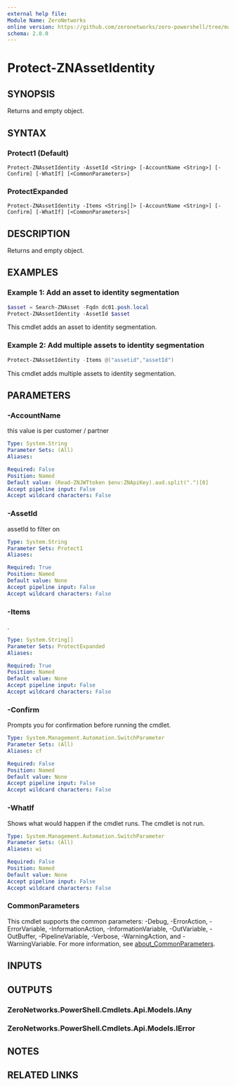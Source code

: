 ```yaml
---
external help file:
Module Name: ZeroNetworks
online version: https://github.com/zeronetworks/zero-powershell/tree/master/src/help/zeronetworks/protect-znassetidentity
schema: 2.0.0
---
```


# Protect-ZNAssetIdentity

## SYNOPSIS
Returns and empty object.

## SYNTAX

### Protect1 (Default)
```
Protect-ZNAssetIdentity -AssetId <String> [-AccountName <String>] [-Confirm] [-WhatIf] [<CommonParameters>]
```

### ProtectExpanded
```
Protect-ZNAssetIdentity -Items <String[]> [-AccountName <String>] [-Confirm] [-WhatIf] [<CommonParameters>]
```

## DESCRIPTION
Returns and empty object.

## EXAMPLES

### Example 1: Add an asset to identity segmentation
```powershell
$asset = Search-ZNAsset -Fqdn dc01.posh.local                      
Protect-ZNAssetIdentity -AssetId $asset
```

This cmdlet adds an asset to identity segmentation.

### Example 2: Add multiple assets to identity segmentation
```powershell
Protect-ZNAssetIdentity -Items @("assetid","assetId")
```

This cmdlet adds multiple assets to identity segmentation.

## PARAMETERS

### -AccountName
this value is per customer / partner

```yaml
Type: System.String
Parameter Sets: (All)
Aliases:

Required: False
Position: Named
Default value: (Read-ZNJWTtoken $env:ZNApiKey).aud.split(".")[0]
Accept pipeline input: False
Accept wildcard characters: False
```

### -AssetId
assetId to filter on

```yaml
Type: System.String
Parameter Sets: Protect1
Aliases:

Required: True
Position: Named
Default value: None
Accept pipeline input: False
Accept wildcard characters: False
```

### -Items
.

```yaml
Type: System.String[]
Parameter Sets: ProtectExpanded
Aliases:

Required: True
Position: Named
Default value: None
Accept pipeline input: False
Accept wildcard characters: False
```

### -Confirm
Prompts you for confirmation before running the cmdlet.

```yaml
Type: System.Management.Automation.SwitchParameter
Parameter Sets: (All)
Aliases: cf

Required: False
Position: Named
Default value: None
Accept pipeline input: False
Accept wildcard characters: False
```

### -WhatIf
Shows what would happen if the cmdlet runs.
The cmdlet is not run.

```yaml
Type: System.Management.Automation.SwitchParameter
Parameter Sets: (All)
Aliases: wi

Required: False
Position: Named
Default value: None
Accept pipeline input: False
Accept wildcard characters: False
```

### CommonParameters
This cmdlet supports the common parameters: -Debug, -ErrorAction, -ErrorVariable, -InformationAction, -InformationVariable, -OutVariable, -OutBuffer, -PipelineVariable, -Verbose, -WarningAction, and -WarningVariable. For more information, see [about_CommonParameters](http://go.microsoft.com/fwlink/?LinkID=113216).

## INPUTS

## OUTPUTS

### ZeroNetworks.PowerShell.Cmdlets.Api.Models.IAny

### ZeroNetworks.PowerShell.Cmdlets.Api.Models.IError

## NOTES

## RELATED LINKS

